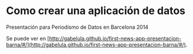 Como crear una aplicación de datos
==================================

Presentación para Periodismo de Datos en Barcelona 2014

Se puede ver en [http://gabelula.github.io/first-news-app-presentacion-barna/#/](http://gabelula.github.io/first-news-app-presentacion-barna/#/).
